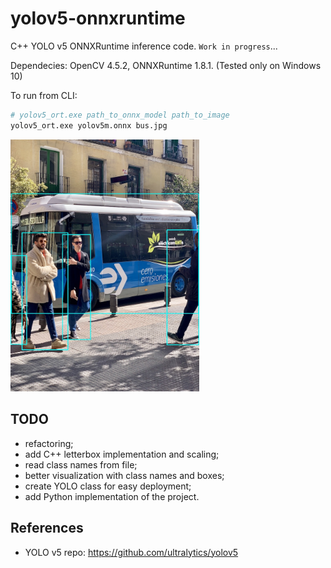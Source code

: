 # yolov5-onnxruntime

C++ YOLO v5 ONNXRuntime inference code. `Work in progress`...

Dependecies: OpenCV 4.5.2, ONNXRuntime 1.8.1. (Tested only on Windows 10)

To run from CLI:
```bash
# yolov5_ort.exe path_to_onnx_model path_to_image
yolov5_ort.exe yolov5m.onnx bus.jpg
```

<a href="images/bus_result.jpg"><img src="images/bus_result.jpg" style="width:60%; height:60%;"/></a>

## TODO
- refactoring;
- add C++ letterbox implementation and scaling;
- read class names from file;
- better visualization with class names and boxes;
- create YOLO class for easy deployment; 
- add Python implementation of the project.

## References
- YOLO v5 repo: https://github.com/ultralytics/yolov5
